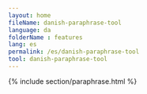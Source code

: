 ```yaml
---
layout: home
fileName: danish-paraphrase-tool
language: da
folderName : features
lang: es
permalink: /es/danish-paraphrase-tool
tool: danish-paraphrase-tool
---
```

{% include section/paraphrase.html %}